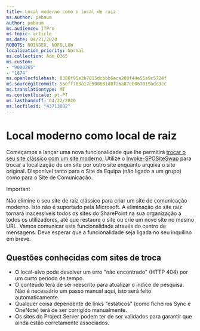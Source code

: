 ```yaml
---
title: Local moderno como o local de raiz
ms.author: pebaum
author: pebaum
ms.audience: ITPro
ms.topic: article
ms.date: 04/21/2020
ROBOTS: NOINDEX, NOFOLLOW
localization_priority: Normal
ms.collection: Adm_O365
ms.custom:
- "9000265"
- "1874"
ms.openlocfilehash: 0388f95e2b7815dcbbb6aca200f44e55e9c5724f
ms.sourcegitcommit: 55eff703a17e500681d8fa6a87eb067019ade3cc
ms.translationtype: MT
ms.contentlocale: pt-PT
ms.lasthandoff: 04/22/2020
ms.locfileid: "43713802"
---
```

# <a name="modern-site-as-root-site"></a>Local moderno como local de raiz

Começamos a lançar uma nova funcionalidade que lhe permitirá [trocar o seu site clássico com um site moderno.](https://docs.microsoft.com/sharepoint/modern-root-site) Utilize o [Invoke-SPOSiteSwap](https://docs.microsoft.com/powershell/module/sharepoint-online/invoke-spositeswap?view=sharepoint-ps) para trocar a localização de um site por outro site enquanto arquiva o site original. Disponível tanto para o Site da Equipa (não ligado a um grupo) como para o Site de Comunicação.

>[!Important]
> Não elimine o seu site de raiz clássico para criar um site de comunicação moderno. Isto não é suportado pela Microsoft. A eliminação do site raiz tornará inacessíveis todos os sites do SharePoint na sua organização a todos os utilizadores, até que restaure o site ou crie um novo site no mesmo URL. Vamos comunicar esta funcionalidade através do centro de mensagens. Deve esperar que a funcionalidade seja ligada no seu inquilino em breve.

## <a name="known-issues-with-swapping-sites"></a>Questões conhecidas com sites de troca
- O local-alvo pode devolver um erro "não encontrado" (HTTP 404) por um curto período de tempo.
- O conteúdo terá de ser reescrito para atualizar o índice de pesquisa. Não é necessário um passo manual aqui, isto será feito automaticamente.
- Qualquer coisa dependente de links "estáticos" (como ficheiros Sync e OneNote) terá de ser corrigido manualmente.
- Os sites do Project Server podem ter de ser validados para garantir que ainda estão corretamente associados. 
